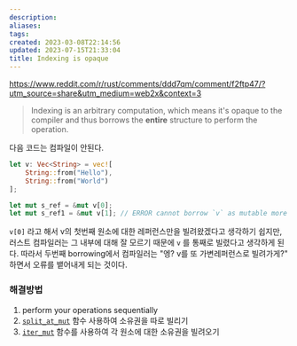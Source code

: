 ```yaml
---
description:
aliases: 
tags: 
created: 2023-03-08T22:14:56
updated: 2023-07-15T21:33:04
title: Indexing is opaque
---
```

https://www.reddit.com/r/rust/comments/ddd7qm/comment/f2ftp47/?utm_source=share&utm_medium=web2x&context=3

> Indexing is an arbitrary computation, which means it's opaque to the compiler and thus borrows the **entire** structure to perform the operation.

다음 코드는 컴파일이 안된다.

```rust
let v: Vec<String> = vec![
	String::from("Hello"), 
	String::from("World")
];

let mut s_ref = &mut v[0];
let mut s_ref1 = &mut v[1]; // ERROR cannot borrow `v` as mutable more than once at a time
```

`v[0]` 라고 해서 v의 첫번째 원소에 대한 레퍼런스만을 빌려왔겠다고 생각하기 쉽지만, 러스트 컴파일러는 그 내부에 대해 잘 모르기 때문에 `v` 를 통째로 빌렸다고 생각하게 된다. 따라서 두번째 borrowing에서 컴파일러는 "엥? v를 또 가변레퍼런스로 빌려가게?" 하면서 오류를 뱉어내게 되는 것이다.

### 해결방법

1. perform your operations sequentially
2. [`split_at_mut`](https://doc.rust-lang.org/std/primitive.slice.html#method.split_at_mut) 함수 사용하여 소유권을 따로 빌리기
3. [`iter_mut`](https://doc.rust-lang.org/std/primitive.slice.html#method.iter_mut) 함수를 사용하여 각 원소에 대한 소유권을 빌려오기
